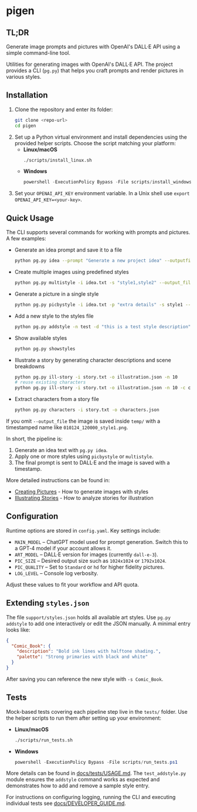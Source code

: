 # pigen

## TL;DR
Generate image prompts and pictures with OpenAI's DALL·E API using a simple
command-line tool.

Utilities for generating images with OpenAI's DALL·E API. The project provides a
CLI (`pg.py`) that helps you craft prompts and render pictures in various
styles.

## Installation

1. Clone the repository and enter its folder:
   ```bash
   git clone <repo-url>
   cd pigen
   ```
2. Set up a Python virtual environment and install dependencies using the
   provided helper scripts. Choose the script matching your platform:
   - **Linux/macOS**
     ```bash
     ./scripts/install_linux.sh
     ```
   - **Windows**
     ```powershell
     powershell -ExecutionPolicy Bypass -File scripts/install_windows.ps1
     ```
3. Set your `OPENAI_API_KEY` environment variable. In a Unix shell use
   `export OPENAI_API_KEY=<your-key>`.

## Quick Usage

The CLI supports several commands for working with prompts and pictures. A few
examples:

- Generate an idea prompt and save it to a file
  ```bash
  python pg.py idea --prompt "Generate a new project idea" --outputfile idea.txt
  ```
- Create multiple images using predefined styles
  ```bash
  python pg.py multistyle -i idea.txt -s "style1,style2" --output_file out.png
  ```
- Generate a picture in a single style
  ```bash
  python pg.py picbystyle -i idea.txt -p "extra details" -s style1 --output_file result.png
  ```
- Add a new style to the styles file
  ```bash
  python pg.py addstyle -n test -d "this is a test style description" -p "orange, blue"
  ```
- Show available styles
  ```bash
  python pg.py showstyles
  ```
- Illustrate a story by generating character descriptions and scene breakdowns
  ```bash
  python pg.py ill-story -i story.txt -o illustration.json -n 10
  # reuse existing characters
  python pg.py ill-story -i story.txt -o illustration.json -n 10 -c chars.json
  ```
- Extract characters from a story file
  ```bash
  python pg.py characters -i story.txt -o characters.json
  ```


If you omit ``--output_file`` the image is saved inside ``temp/`` with a
timestamped name like ``010124_120000_style1.png``.

In short, the pipeline is:

1. Generate an idea text with `pg.py idea`.
2. Apply one or more styles using `picbystyle` or `multistyle`.
3. The final prompt is sent to DALL·E and the image is saved with a timestamp.

More detailed instructions can be found in:
- [Creating Pictures](docs/CREATING_PICTURES.md) - How to generate images with styles
- [Illustrating Stories](docs/ILLUSTRATING_STORIES.md) - How to analyze stories for illustration

## Configuration

Runtime options are stored in `config.yaml`. Key settings include:

- `MAIN_MODEL` – ChatGPT model used for prompt generation. Switch this to a GPT‑4 model if your
  account allows it.
- `ART_MODEL` – DALL·E version for images (currently `dall-e-3`).
- `PIC_SIZE` – Desired output size such as `1024x1024` or `1792x1024`.
- `PIC_QUALITY` – Set to `Standard` or `hd` for higher fidelity pictures.
- `LOG_LEVEL` – Console log verbosity.

Adjust these values to fit your workflow and API quota.

## Extending `styles.json`

The file `support/styles.json` holds all available art styles. Use `pg.py addstyle` to add one
interactively or edit the JSON manually. A minimal entry looks like:

```json
{
  "Comic_Book": {
    "description": "Bold ink lines with halftone shading.",
    "palette": "Strong primaries with black and white"
  }
}
```

After saving you can reference the new style with `-s Comic_Book`.

## Tests

Mock-based tests covering each pipeline step live in the `tests/` folder. Use
the helper scripts to run them after setting up your environment:

- **Linux/macOS**
  ```bash
  ./scripts/run_tests.sh
  ```
- **Windows**
  ```powershell
  powershell -ExecutionPolicy Bypass -File scripts/run_tests.ps1
  ```

More details can be found in
[docs/tests/USAGE.md](docs/tests/USAGE.md). The `test_addstyle.py` module
ensures the `addstyle` command works as expected and demonstrates how to add and
remove a sample style entry.

For instructions on configuring logging, running the CLI and executing
individual tests see
[docs/DEVELOPER_GUIDE.md](docs/DEVELOPER_GUIDE.md).
